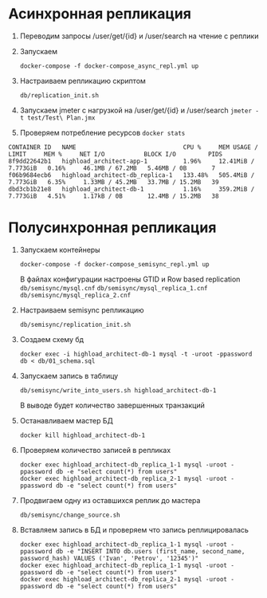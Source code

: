 # Асинхронная репликация

1. Переводим запросы /user/get/{id} и /user/search на чтение с реплики
2. Запускаем 
   ```
   docker-compose -f docker-compose_async_repl.yml up
   ```
   
3. Настраиваем репликацию скриптом
   ```
   db/replication_init.sh
   ```
   
5. Запускаем jmeter c нагрузкой на /user/get/{id} и /user/search ``jmeter -t test/Test\ Plan.jmx``
6. Проверяем потребление ресурсов ``docker stats``
```
CONTAINER ID   NAME                              CPU %     MEM USAGE / LIMIT     MEM %     NET I/O           BLOCK I/O         PIDS
8f9dd22642b1   highload_architect-app-1          1.96%     12.41MiB / 7.773GiB   0.16%     46.1MB / 67.2MB   5.46MB / 0B       7
f06b9684ecb6   highload_architect-db_replica-1   133.48%   505.4MiB / 7.773GiB   6.35%     1.33MB / 45.2MB   33.7MB / 15.2MB   39
dbd3cb1b21e8   highload_architect-db-1           1.16%     359.2MiB / 7.773GiB   4.51%     1.17kB / 0B       12.4MB / 15.2MB   38
```

# Полусинхронная репликация
1. Запускаем контейнеры 
   ```
   docker-compose -f docker-compose_semisync_repl.yml up
   ```
   В файлах конфигурации настроены GTID и Row based replication `db/semisync/mysql.cnf` `db/semisync/mysql_replica_1.cnf` `db/semisync/mysql_replica_2.cnf`

2. Настраиваем semisync репликацию 
   ```
   db/semisync/replication_init.sh
   ```
   
3. Создаем схему бд 
    
   ```
   docker exec -i highload_architect-db-1 mysql -t -uroot -ppassword db < db/01_schema.sql
   ```
   
4. Запускаем запись в таблицу 

   ```
   db/semisync/write_into_users.sh highload_architect-db-1
   ``` 
   В выводе будет количество завершенных транзакций

5. Останавливаем мастер БД 
   ```
   docker kill highload_architect-db-1
   ```
   
6. Проверяем количество записей в репликах
   ```
   docker exec highload_architect-db_replica_1-1 mysql -uroot -ppassword db -e "select count(*) from users"
   docker exec highload_architect-db_replica_2-1 mysql -uroot -ppassword db -e "select count(*) from users"
   ```
   
7. Продвигаем одну из оставшихся реплик до мастера 
   ```
   db/semisync/change_source.sh
   ```
   
9. Вставляем запись в БД и проверяем что запись реплицировалась
    ```
   docker exec highload_architect-db_replica_1-1 mysql -uroot -ppassword db -e "INSERT INTO db.users (first_name, second_name, password_hash) VALUES ('Ivan', 'Petrov', '12345')"
   docker exec highload_architect-db_replica_1-1 mysql -uroot -ppassword db -e "select count(*) from users"
   docker exec highload_architect-db_replica_2-1 mysql -uroot -ppassword db -e "select count(*) from users"
   ```
